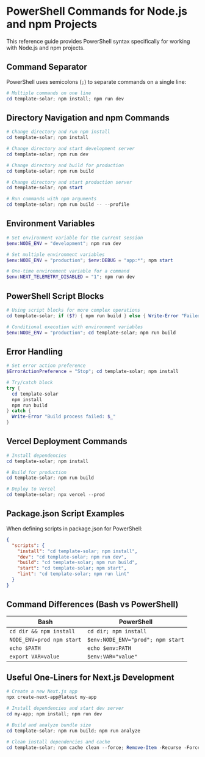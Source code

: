 # PowerShell Commands for Node.js and npm Projects

This reference guide provides PowerShell syntax specifically for working with Node.js and npm projects.

## Command Separator

PowerShell uses semicolons (`;`) to separate commands on a single line:

```powershell
# Multiple commands on one line
cd template-solar; npm install; npm run dev
```

## Directory Navigation and npm Commands

```powershell
# Change directory and run npm install
cd template-solar; npm install

# Change directory and start development server
cd template-solar; npm run dev

# Change directory and build for production
cd template-solar; npm run build

# Change directory and start production server
cd template-solar; npm start

# Run commands with npm arguments
cd template-solar; npm run build -- --profile
```

## Environment Variables

```powershell
# Set environment variable for the current session
$env:NODE_ENV = "development"; npm run dev

# Set multiple environment variables
$env:NODE_ENV = "production"; $env:DEBUG = "app:*"; npm start

# One-time environment variable for a command
$env:NEXT_TELEMETRY_DISABLED = "1"; npm run dev
```

## PowerShell Script Blocks

```powershell
# Using script blocks for more complex operations
cd template-solar; if ($?) { npm run build } else { Write-Error "Failed to change directory" }

# Conditional execution with environment variables
$env:NODE_ENV = "production"; cd template-solar; npm run build
```

## Error Handling

```powershell
# Set error action preference
$ErrorActionPreference = "Stop"; cd template-solar; npm install

# Try/catch block
try {
  cd template-solar
  npm install
  npm run build
} catch {
  Write-Error "Build process failed: $_"
}
```

## Vercel Deployment Commands

```powershell
# Install dependencies
cd template-solar; npm install

# Build for production
cd template-solar; npm run build

# Deploy to Vercel
cd template-solar; npx vercel --prod
```

## Package.json Script Examples

When defining scripts in package.json for PowerShell:

```json
{
  "scripts": {
    "install": "cd template-solar; npm install",
    "dev": "cd template-solar; npm run dev",
    "build": "cd template-solar; npm run build",
    "start": "cd template-solar; npm start",
    "lint": "cd template-solar; npm run lint"
  }
}
```

## Command Differences (Bash vs PowerShell)

| Bash                      | PowerShell                        |
| ------------------------- | --------------------------------- |
| `cd dir && npm install`   | `cd dir; npm install`             |
| `NODE_ENV=prod npm start` | `$env:NODE_ENV="prod"; npm start` |
| `echo $PATH`              | `echo $env:PATH`                  |
| `export VAR=value`        | `$env:VAR="value"`                |

## Useful One-Liners for Next.js Development

```powershell
# Create a new Next.js app
npx create-next-app@latest my-app

# Install dependencies and start dev server
cd my-app; npm install; npm run dev

# Build and analyze bundle size
cd template-solar; npm run build; npm run analyze

# Clean install dependencies and cache
cd template-solar; npm cache clean --force; Remove-Item -Recurse -Force node_modules; npm install
```
